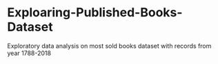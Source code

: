 # Exploaring-Published-Books-Dataset
Exploratory data analysis on most sold books dataset with records from year 1788-2018
